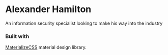 # Alexander Hamilton

An information security specialist looking to make his way into the industry 

### Built with

[MaterializeCSS](https://materializecss.com) material design library.
